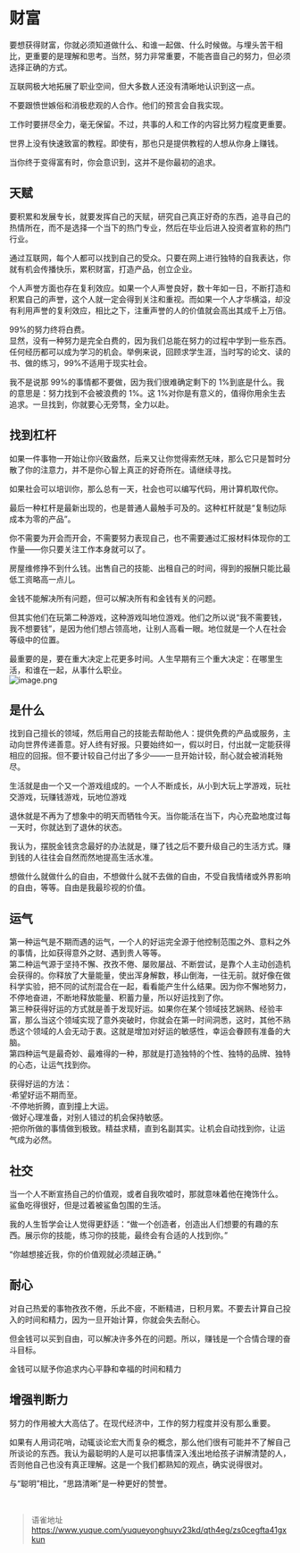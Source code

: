 # 财富
要想获得财富，你就必须知道做什么、和谁一起做、什么时候做。与埋头苦干相比，更重要的是理解和思考。当然，努力非常重要，不能吝啬自己的努力，但必须选择正确的方式。

互联网极大地拓展了职业空间，但大多数人还没有清晰地认识到这一点。

不要跟愤世嫉俗和消极悲观的人合作。他们的预言会自我实现。

工作时要拼尽全力，毫无保留。不过，共事的人和工作的内容比努力程度更重要。

世界上没有快速致富的教程。即使有，那也只是提供教程的人想从你身上赚钱。

当你终于变得富有时，你会意识到，这并不是你最初的追求。

## 天赋

要积累和发展专长，就要发挥自己的天赋，研究自己真正好奇的东西，追寻自己的热情所在，而不是选择一个当下的热门专业，然后在毕业后进入投资者宣称的热门行业。

通过互联网，每个人都可以找到自己的受众。只要在网上进行独特的自我表达，你就有机会传播快乐，累积财富，打造产品，创立企业。

个人声誉方面也存在复利效应。如果一个人声誉良好，数十年如一日，不断打造和积累自己的声誉，这个人就一定会得到关注和重视。而如果一个人才华横溢，却没有利用声誉的复利效应，相比之下，注重声誉的人的价值就会高出其成千上万倍。

99%的努力终将白费。  
显然，没有一种努力是完全白费的，因为我们总能在努力的过程中学到一些东西。任何经历都可以成为学习的机会。举例来说，回顾求学生涯，当时写的论文、读的书、做的练习，99%不适用于现实社会。

我不是说那 99%的事情都不要做，因为我们很难确定剩下的 1%到底是什么。我的意思是：努力找到不会被浪费的 1%。这 1%对你是有意义的，值得你用余生去追求。一旦找到，你就要心无旁骛，全力以赴。

## 找到杠杆

如果一件事物一开始让你兴致盎然，后来又让你觉得索然无味，那么它只是暂时分散了你的注意力，并不是你心智上真正的好奇所在。请继续寻找。

如果社会可以培训你，那么总有一天，社会也可以编写代码，用计算机取代你。

最后一种杠杆是最新出现的，也是普通人最触手可及的。这种杠杆就是“复制边际成本为零的产品”。

你不需要为开会而开会，不需要努力表现自己，也不需要通过汇报材料体现你的工作量——你只要关注工作本身就可以了。

房屋维修挣不到什么钱。出售自己的技能、出租自己的时间，得到的报酬只能比最低工资略高一点儿。

金钱不能解决所有问题，但可以解决所有和金钱有关的问题。

但其实他们在玩第二种游戏，这种游戏叫地位游戏。他们之所以说“我不需要钱，我不想要钱”，是因为他们想占领高地，让别人高看一眼。地位就是一个人在社会等级中的位置。

最重要的是，要在重大决定上花更多时间。人生早期有三个重大决定：在哪里生活，和谁在一起，从事什么职业。  
![image.png](https://cdn.nlark.com/yuque/0/2023/png/1572912/1685366573635-da41e1c0-d7de-4549-83b9-1a1b1013405e.png#averageHue=%23f5f5f5&clientId=ue60db756-3b16-4&from=paste&height=50&id=ue8457883&originHeight=50&originWidth=854&originalType=binary&ratio=1&rotation=0&showTitle=false&size=25189&status=done&style=none&taskId=udfa5d8bc-5f79-4166-8773-304e74a47e8&title=&width=854)

## 是什么

找到自己擅长的领域，然后用自己的技能去帮助他人：提供免费的产品或服务，主动向世界传递善意。好人终有好报。只要始终如一，假以时日，付出就一定能获得相应的回报。但不要计较自己付出了多少——一旦开始计较，耐心就会被消耗殆尽。

生活就是由一个又一个游戏组成的。一个人不断成长，从小到大玩上学游戏，玩社交游戏，玩赚钱游戏，玩地位游戏

退休就是不再为了想象中的明天而牺牲今天。当你能活在当下，内心充盈地度过每一天时，你就达到了退休的状态。

我认为，摆脱金钱贪念最好的办法就是，赚了钱之后不要升级自己的生活方式。赚到钱的人往往会自然而然地提高生活水准。

想做什么就做什么的自由，不想做什么就不去做的自由，不受自我情绪或外界影响的自由，等等。自由是我最珍视的价值。

## 运气

第一种运气是不期而遇的运气，一个人的好运完全源于他控制范围之外、意料之外的事情，比如获得意外之财、遇到贵人等等。  
第二种运气源于坚持不懈、孜孜不倦、屡败屡战、不断尝试，是靠个人主动创造机会获得的。你释放了大量能量，使出浑身解数，移山倒海，一往无前。就好像在做科学实验，把不同的试剂混合在一起，看看能产生什么结果。因为你不懈地努力，不停地奋进，不断地释放能量、积蓄力量，所以好运找到了你。  
第三种获得好运的方式就是善于发现好运。如果你在某个领域技艺娴熟、经验丰富，那么当这个领域实现了意外突破时，你就会在第一时间洞悉，这时，其他不熟悉这个领域的人会无动于衷。这就是增加对好运的敏感性，幸运会眷顾有准备的大脑。  
第四种运气是最奇妙、最难得的一种，那就是打造独特的个性、独特的品牌、独特的心态，让运气找到你。

获得好运的方法：  
·希望好运不期而至。  
·不停地折腾，直到撞上大运。  
·做好心理准备，对别人错过的机会保持敏感。  
·把你所做的事情做到极致。精益求精，直到名副其实。让机会自动找到你，让运气成为必然。

## 社交

当一个人不断宣扬自己的价值观，或者自我吹嘘时，那就意味着他在掩饰什么。  
鲨鱼吃得很好，但是过着被鲨鱼包围的生活。

我的人生哲学会让人觉得更舒适：“做一个创造者，创造出人们想要的有趣的东西。展示你的技能，练习你的技能，最终会有合适的人找到你。”

“你越想接近我，你的价值观就必须越正确。”

## 耐心

对自己热爱的事物孜孜不倦，乐此不疲，不断精进，日积月累。不要去计算自己投入的时间和精力，因为一旦开始计算，你就会失去耐心。

但金钱可以买到自由，可以解决许多外在的问题。所以，赚钱是一个合情合理的奋斗目标。

金钱可以赋予你追求内心平静和幸福的时间和精力

## 增强判断力

努力的作用被大大高估了。在现代经济中，工作的努力程度并没有那么重要。

如果有人用词花哨，动辄谈论宏大而复杂的概念，那么他们很有可能并不了解自己所谈论的东西。我认为最聪明的人是可以把事情深入浅出地给孩子讲解清楚的人，否则他自己也没有真正理解。这是一个我们都熟知的观点，确实说得很对。

与“聪明”相比，“思路清晰”是一种更好的赞誉。

<br>
  
> 语雀地址 https://www.yuque.com/yuqueyonghuyv23kd/qth4eg/zs0cegfta41gxkun